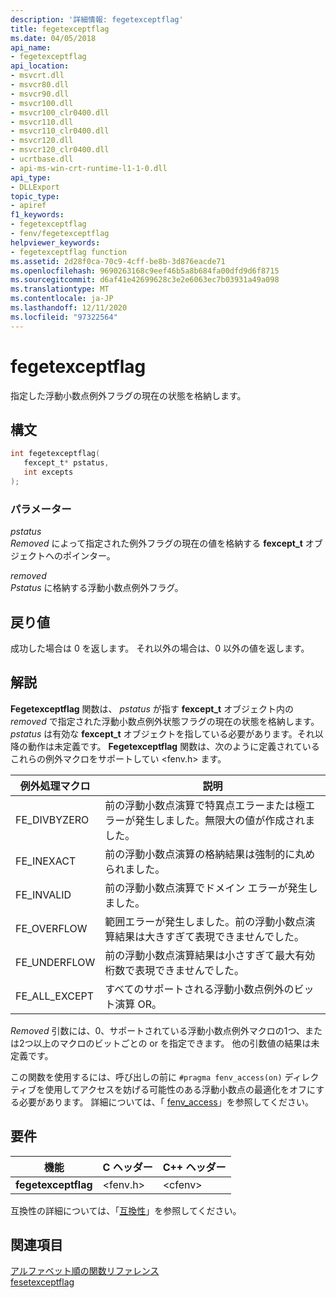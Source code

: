 ```yaml
---
description: '詳細情報: fegetexceptflag'
title: fegetexceptflag
ms.date: 04/05/2018
api_name:
- fegetexceptflag
api_location:
- msvcrt.dll
- msvcr80.dll
- msvcr90.dll
- msvcr100.dll
- msvcr100_clr0400.dll
- msvcr110.dll
- msvcr110_clr0400.dll
- msvcr120.dll
- msvcr120_clr0400.dll
- ucrtbase.dll
- api-ms-win-crt-runtime-l1-1-0.dll
api_type:
- DLLExport
topic_type:
- apiref
f1_keywords:
- fegetexceptflag
- fenv/fegetexceptflag
helpviewer_keywords:
- fegetexceptflag function
ms.assetid: 2d28f0ca-70c9-4cff-be8b-3d876eacde71
ms.openlocfilehash: 9690263168c9eef46b5a8b684fa00dfd9d6f8715
ms.sourcegitcommit: d6af41e42699628c3e2e6063ec7b03931a49a098
ms.translationtype: MT
ms.contentlocale: ja-JP
ms.lasthandoff: 12/11/2020
ms.locfileid: "97322564"
---
```

# <a name="fegetexceptflag"></a>fegetexceptflag

指定した浮動小数点例外フラグの現在の状態を格納します。

## <a name="syntax"></a>構文

```C
int fegetexceptflag(
   fexcept_t* pstatus,
   int excepts
);
```

### <a name="parameters"></a>パラメーター

*pstatus*<br/>
*Removed* によって指定された例外フラグの現在の値を格納する **fexcept_t** オブジェクトへのポインター。

*removed*<br/>
*Pstatus* に格納する浮動小数点例外フラグ。

## <a name="return-value"></a>戻り値

成功した場合は 0 を返します。 それ以外の場合は、0 以外の値を返します。

## <a name="remarks"></a>解説

**Fegetexceptflag** 関数は、 *pstatus* が指す **fexcept_t** オブジェクト内の *removed* で指定された浮動小数点例外状態フラグの現在の状態を格納します。  *pstatus* は有効な **fexcept_t** オブジェクトを指している必要があります。それ以降の動作は未定義です。 **Fegetexceptflag** 関数は、次のように定義されているこれらの例外マクロをサポートしてい \<fenv.h> ます。

|例外処理マクロ|説明|
|---------------------|-----------------|
|FE_DIVBYZERO|前の浮動小数点演算で特異点エラーまたは極エラーが発生しました。無限大の値が作成されました。|
|FE_INEXACT|前の浮動小数点演算の格納結果は強制的に丸められました。|
|FE_INVALID|前の浮動小数点演算でドメイン エラーが発生しました。|
|FE_OVERFLOW|範囲エラーが発生しました。前の浮動小数点演算結果は大きすぎて表現できませんでした。|
|FE_UNDERFLOW|前の浮動小数点演算結果は小さすぎて最大有効桁数で表現できませんでした。|
|FE_ALL_EXCEPT|すべてのサポートされる浮動小数点例外のビット演算 OR。|

*Removed* 引数には、0、サポートされている浮動小数点例外マクロの1つ、または2つ以上のマクロのビットごとの or を指定できます。 他の引数値の結果は未定義です。

この関数を使用するには、呼び出しの前に `#pragma fenv_access(on)` ディレクティブを使用してアクセスを妨げる可能性のある浮動小数点の最適化をオフにする必要があります。 詳細については、「 [fenv_access](../../preprocessor/fenv-access.md)」を参照してください。

## <a name="requirements"></a>要件

|機能|C ヘッダー|C++ ヘッダー|
|--------------|--------------|------------------|
|**fegetexceptflag**|\<fenv.h>|\<cfenv>|

互換性の詳細については、「[互換性](../../c-runtime-library/compatibility.md)」を参照してください。

## <a name="see-also"></a>関連項目

[アルファベット順の関数リファレンス](crt-alphabetical-function-reference.md)<br/>
[fesetexceptflag](fesetexceptflag2.md)<br/>
